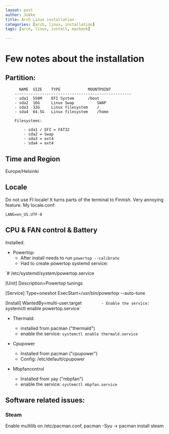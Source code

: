 ```yaml
---
layout: post
author: Jokke
title: Arch Linux installation
categories: [arch, linux, installation]
tags: [arch, linux, install, macbook]

---
```


# Few notes about the installation

## Partition: 

		  NAME	SIZE	TYPE			MOUNTPOINT
		---------------------------------------------------
		- sda1	550M	EFI System		/boot
		- sda2	16G 	Linux Swap  		SWAP
		- sda3	32G 	Linux filesystem 	/
		- sda4	64.5G	Linux filesystem	/home

		Filesystems: 
		
			- sda1 / EFI = FAT32
			- sda2 = Swap
			- sda3 = ext4
			- sda4 = ext4

## Time and Region

Europe/Helsinki

## Locale
	
Do not use FI locale! It turns parts of the terminal to Finnish. Very annoying feature. My locale.conf: 

 
`LANG=en_US.UTF-8` 

## CPU & FAN control & Battery

Installed: 

- Powertop:
	- After install needs to run `powertop --calibrate`
	- Had to create powertop systemd service: 

`# /etc/systemd/system/powertop.service

[Unit]
Description=Powertop tunings

[Service]
Type=oneshot
ExecStart=/usr/bin/powertop --auto-tune

[Install]
WantedBy=multi-user.target
`		 
	- Enable the service: 
	`systemctl enable powertop.service`	 

- Thermald: 
	- installed from pacman ("thermald")
	- enable the service:
	`systemctl enable thermald.service`

- Cpupower
	- Installed from pacman ("cpupower")	 
	- Config: /etc/default/cpupower

- Mbpfancontrol
	- Installed from yay ("mbpfan")
	- enable the service: 
	`systemctl mbpfan.service` 

## Software related issues:

### Steam

Enable multilib on /etc/pacman.conf, pacman -Syu -> pacman install steam
